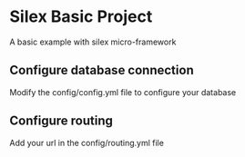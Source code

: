 <h1>Silex Basic Project</h1>

A basic example with silex micro-framework

<h2>Configure database connection</h2>

Modify the config/config.yml file to configure your database

<h2>Configure routing</h2>

Add your url in the config/routing.yml file
